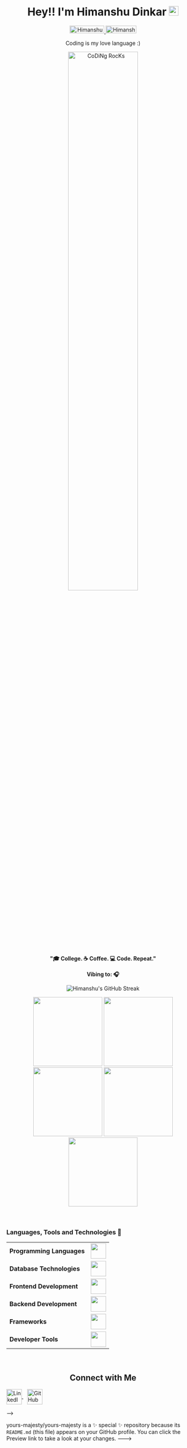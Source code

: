 <h1 align="center"> Hey!! I'm Himanshu Dinkar <img src="https://media.giphy.com/media/hvRJCLFzcasrR4ia7z/giphy.gif" width="25px"></h1>
<p align="center"> 
  <a href="https://www.linkedin.com/in/himanshu-dinkar-722612240/"> 
    <img src="https://img.shields.io/badge/linkedin-%230077B5.svg?&style=for-the-badge&logo=linkedin&logoColor=white" alt="Himanshu Dinkar LinkedIn" height='20' width='90'/>
  </a>
  <a href="https://github.com/yours-majesty"> 
    <img src="https://img.shields.io/static/v1?message=GitHub&style=for-the-badge&logo=github&&logoColor=white&label=%20" alt="Himanshu Dinkar GitHub" height='20' width='80'/>  
  </a>
</p>

<div align="center" width="50%">
  <p> Coding is my love language :) </p>
  <img src="https://github.com/yours-majesty/yours-majesty/main/good.gif" href="https://github.com/sp-xd" alt="CoDiNg RocKs"  width="60%"/>
  <br>
  <p><strong>"🎓 College. ☕️ Coffee. 💻 Code. Repeat."<br><br> Vibing to: 🎧</strong></p>
  <!-- Streak feature -->
  <p><img align="center" src="https://github-readme-streak-stats.herokuapp.com/?user=yours-majesty&theme=dark&fire=FF5E5E&ring=FFB380&currStreakNum=FF5E5E" alt="Himanshu's GitHub Streak" /></p>
</div>

<div align="center">
  <img height="180em" src="https://github-profile-summary-cards.vercel.app/api/cards/profile-details?username=yours-majesty&theme=github_dark" />
  <img height="180em" src="https://github-profile-summary-cards.vercel.app/api/cards/repos-per-language?username=yours-majesty&theme=github_dark"  />
  <img height="180em" src="https://github-profile-summary-cards.vercel.app/api/cards/most-commit-language?username=yours-majesty&theme=github_dark"  />
  <img height="180em" src="https://github-profile-summary-cards.vercel.app/api/cards/stats?username=yours-majesty&theme=github_dark"/>
  <img height="180em" src="https://github-profile-summary-cards.vercel.app/api/cards/productive-time?username=yours-majesty&theme=github_dark" />
</div>

<br>
<div align="center">
  <!-- GitHub Trophies -->
<!--   <img src="https://github-profile-trophy.vercel.app/?username=yours-majesty&theme=darkhub&column=9&margin-w=11" alt="GitHub Trophies" style="width: 100%; display: inline-block;" /> -->
</div>

<br>
<h3> Languages, Tools and Technologies 🚀 </h3>
<table>
	<tr>
	<td><strong>Programming Languages</strong></td>
	<td><img height=40 src = "https://skillicons.dev/icons?i=cpp,c,java,python&theme=dark"></td>
</tr>
<tr>
	<td><strong>Database Technologies</strong></td>
	<td><img height=40 src = "https://skillicons.dev/icons?i=mysql,mongodb,firebase&theme=dark"></td>
</tr>
<tr>
	<td><strong>Frontend Development</strong></td>
	<td><img height=40 src = "https://skillicons.dev/icons?i=html,css,js,react" ></td>
</tr>
<tr>
	<td><strong>Backend Development</strong></td>
	<td><img height=40 src = "https://skillicons.dev/icons?i=nodejs&theme=dark"></td>
</tr>

<tr>
	<td><strong>Frameworks</strong></td>
	<td><img height=40 src = "https://skillicons.dev/icons?i=tailwind&theme=dark"></td>
</tr>

<tr>
	<td><strong>Developer Tools</strong></td>
	<td><img height=40 src = "https://skillicons.dev/icons?i=git,github,gitlab&theme=dark"></td>
</tr>

</table>
<br>


<!-- Connect with Me Section -->
<h2 align="center">Connect with Me</h2>

<a href="https://www.linkedin.com/in/himanshu-dinkar-722612240/" target="_blank" style="margin-right: 10px;">
  <img align="center" src="https://raw.githubusercontent.com/rahuldkjain/github-profile-readme-generator/master/src/images/icons/Social/linked-in-alt.svg" alt="LinkedIn Profile" height="40" width="40" />
</a>

<a href="https://github.com/yours-majesty" target="_blank" style="margin-right: 10px;">
  <img align="center" src="https://github.githubassets.com/images/modules/logos_page/GitHub-Mark.png" alt="GitHub Profile" height="40" width="40" />
</a>



<br>



-->

yours-majesty/yours-majesty is a ✨ special ✨ repository because its `README.md` (this file) appears on your GitHub profile.
You can click the Preview link to take a look at your changes.
--->
